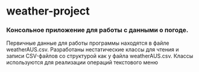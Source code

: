 # weather-project
### Консольное приложение для работы с данными о погоде.
Первичные данные для работы программы находятся в файле weatherAUS.csv.
Разработаны нестатические классы для чтения и записи CSV-файлов со структурой как
у файла weatherAUS.csv. Классы используются для реализации операций текстового
меню

